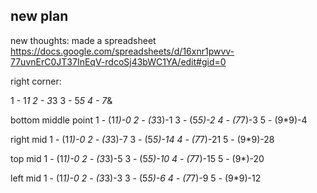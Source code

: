
## new plan

new thoughts: made a spreadsheet
https://docs.google.com/spreadsheets/d/16xnr1pwvv-77uvnErC0JT37InEqV-rdcoSj43bWC1YA/edit#gid=0

 right corner:

1 - 1*1
2 - 3*3
3 - 5*5
4 - 7*&

bottom middle point
1 - (1*1)-0
2 - (3*3)-1
3 - (5*5)-2
4 - (7*7)-3
5 - (9*9)-4

right mid 
1 - (1*1)-0
2 - (3*3)-7
3 - (5*5)-14
4 - (7*7)-21
5 - (9*9)-28

top mid
1 - (1*1)-0
2 - (3*3)-5
3 - (5*5)-10
4 - (7*7)-15
5 - (9*)-20

left mid
1 - (1*1)-0
2 - (3*3)-3
3 - (5*5)-6
4 - (7*7)-9
5 - (9*9)-12


